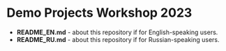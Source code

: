 # Demo Projects Workshop 2023

- **README_EN.md** - about this repository if for English-speaking users.
- **README_RU.md** - about this repository if for Russian-speaking users.
